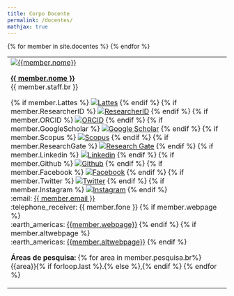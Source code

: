 ```yaml
---
title: Corpo Docente
permalink: /docentes/
mathjax: true
---
```


<style>
body {text-align: left;}
</style>

<!-- # Corpo Docente -->

<table class="table table-hover">
  {% for member in site.docentes %}
  <tr>
    <td class="align=left">
      <div class="row">
      <div class="col-md-2 float-md-left mx-auto mb-2 w-50 ">
      <a href="{{site.baseurl}}{{member.url}}"><img class="w-100 rounded"
        src="{{site.baseurl}}/assets/images/{% if member.image%}people/docentes/{{member.image}}.jpg{%else%}clipart/unknown-person.png{%endif%}"
        alt="{{member.nome}}">
      </a>
      </div>
      <div class="col-md-10">
      <p><b><a href="{{site.baseurl}}{{member.url}}">{{ member.nome }}</a></b><br />
      {{ member.staff.br }}</p>
      <p>
        {% if member.Lattes %}
        <a id="no-ext-link" href="http://lattes.cnpq.br/{{member.Lattes}}" target="_blank"><img class="social" src="{{site.baseurl}}/assets/images/logos/lattes.jpg" title="Lattes" ></a>
        {% endif %}
        {% if member.ResearcherID %}
        <a id="no-ext-link" href="http://www.researcherid.com/rid/{{member.ResearcherID}}" target="_blank"><img class="social" src="{{site.baseurl}}/assets/images/logos/ResID.gif" title="ResearcherID"></a>
        {% endif %}
        {% if member.ORCID %}
        <a id="no-ext-link" href="https://orcid.org/{{member.ORCID}}" target="_blank"><img class="social" src="{{site.baseurl}}/assets/images/logos/ORCID.png" title="ORCID"></a>
        {% endif %}
        {% if member.GoogleScholar %}
        <a id="no-ext-link" href="https://scholar.google.com.br/citations?hl=en&user={{member.GoogleScholar}}" target="_blank"><img class="social" src="{{site.baseurl}}/assets/images/logos/googlescholar.jpg" title="Google Scholar" ></a>
        {% endif %}
        {% if member.Scopus %}
        <a id="no-ext-link" href="https://www.scopus.com/authid/detail.url?authorId={{member.Scopus}}" target="_blank"><img class="social" src="{{site.baseurl}}/assets/images/logos/Elsevier.svg" title="Scopus" ></a>
        {% endif %}
        {% if member.ResearchGate %}
        <a id="no-ext-link" href="https://www.researchgate.net/profile/{{member.ResearchGate}}" target="_blank"><img class="social" src="{{site.baseurl}}/assets/images/logos/researchgate.jpg" title="Research Gate" ></a>
        {% endif %}
        {% if member.Linkedin %}
        <a id="no-ext-link" href="https://www.linkedin.com/in/{{member.Linkedin}}" target="_blank"><img class="social" src="{{site.baseurl}}/assets/images/logos/linkedin.png" title="Linkedin" ></a>
        {% endif %}
        {% if member.Github %}
        <a id="no-ext-link" href="https://www.github.com//{{member.Github}}" target="_blank"><img class="social" src="{{site.baseurl}}/assets/images/logos/github.png" title="Github" ></a>
        {% endif %}
        {% if member.Facebook %}
        <a id="no-ext-link" href="https://www.facebook.com/{{member.Facebook}}" target="_blank"><img class="social" src="{{site.baseurl}}/assets/images/logos/facebook.png" title="Facebook" ></a>
        {% endif %}
        {% if member.Twitter %}
        <a id="no-ext-link" href="https://twitter.com/{{member.Twitter}}" target="_blank"><img class="social" src="{{site.baseurl}}/assets/images/logos/twitter.png" title="Twitter" ></a>
        {% endif %}
        {% if member.Instagram %}
        <a id="no-ext-link" href="https://www.instagram.com/{{member.Instagram}}" target="_blank"><img class="social" src="{{site.baseurl}}/assets/images/logos/instagram.jpg" title="Instagram" ></a>
        {% endif %}
      <br>
      :email: <a href="mailto:{{ member.email }}">{{ member.email }}</a><br />
      :telephone_receiver: {{ member.fone }}
      {% if member.webpage %}
      <br />
      :earth_americas: <a href="{{member.webpage}}" target="_blank">{{member.webpage}}</a>
      {% endif %}
      {% if member.altwebpage %}
      <br />
      :earth_americas: <a href="{{member.altwebpage}}" target="_blank">{{member.altwebpage}}</a>
      {% endif %}
      </p>
      <p><b>Áreas de pesquisa:</b>
      {% for area in member.pesquisa.br%}
        {{area}}{% if forloop.last %}.{% else %},{% endif %}
      {% endfor %}
      </p>
    </div>
    </div>
    </td>
  </tr>
  {% endfor %}
</table>

